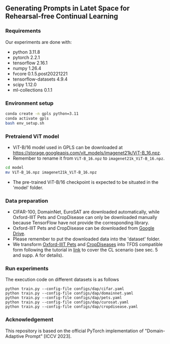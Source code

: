 ## Generating Prompts in Latet Space for Rehearsal-free Continual Learning
### Requirements

Our experiments are done with:

- python 3.11.8
- pytorch 2.2.1
- tensorflow 2.16.1
- numpy 1.26.4
- fvcore 0.1.5.post20221221
- tensorflow-datasets  4.9.4
- scipy 1.12.0
- ml-collections 0.1.1

### Environment setup
```bash
conda create -n gpls python=3.11
conda activate gpls
bash env_setup.sh
```

### Pretraiend ViT model

- ViT-B/16 model used in GPLS can be downloaded at https://storage.googleapis.com/vit_models/imagenet21k/ViT-B_16.npz.
- Remember to rename it from `ViT-B_16.npz`  to `imagenet21k_ViT-B_16.npz`.

~~~bash
cd model
mv ViT-B_16.npz imagenet21k_ViT-B_16.npz
~~~

- The pre-trained ViT-B/16 checkpoint is expected to be situated in the 'model' folder.

### Data preparation

- CIFAR-100, DomainNet, EuroSAT are downloaded automatically, while Oxford-IIIT Pets and CropDisease can only be downloaded manually because TensorFlow have not provide the corresponding library. 
- Oxford-IIIT Pets and CropDisease can be downloaded from [Google Drive](https://drive.google.com/drive/folders/1bBqS8MuTQXUBV3DXJ_-YZyNOR4ejvm1O?usp=sharing).
- Please remember to put the downloaded data into the 'dataset' folder. 
- We transform [Oxford-IIIT Pets](https://www.robots.ox.ac.uk/~vgg/data/pets/) and [CropDiseases](https://www.frontiersin.org/articles/10.3389/fpls.2016.01419/full) into TFDS compatible form following the tutorial in [link](https://www.tensorflow.org/datasets/add_dataset) to cover the CL scenario (see sec. 5 and supp. A for details). 

### Run experiments
The execution code on different datasets is as follows
```
python train.py --config-file configs/dap/cifar.yaml
python train.py --config-file configs/dap/domainnet.yaml
python train.py --config-file configs/dap/pets.yaml
python train.py --config-file configs/dap/curosat.yaml
python train.py --config-file configs/dap/cropdisease.yaml
```

### Acknowledgement
This repository is based on the official PyTorch implementation of "Domain-Adaptive Prompt" [ICCV 2023]. 

